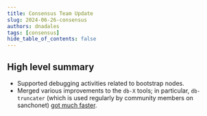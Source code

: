 ```yaml
---
title: Consensus Team Update
slug: 2024-06-26-consensus
authors: dnadales
tags: [consensus]
hide_table_of_contents: false
---
```


## High level summary

- Supported debugging activities related to bootstrap nodes.
- Merged various improvements to the `db-X` tools; in particular, `db-truncater` (which is used regularly by community members on sanchonet) [got much faster](https://github.com/IntersectMBO/ouroboros-consensus/pull/1143).
